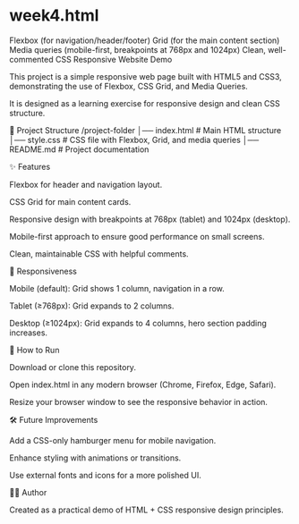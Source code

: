 # week4.html
Flexbox (for navigation/header/footer)  Grid (for the main content section)  Media queries (mobile-first, breakpoints at 768px and 1024px)  Clean, well-commented CSS
Responsive Website Demo

This project is a simple responsive web page built with HTML5 and CSS3, demonstrating the use of Flexbox, CSS Grid, and Media Queries.

It is designed as a learning exercise for responsive design and clean CSS structure.

📂 Project Structure
/project-folder
│── index.html   # Main HTML structure
│── style.css    # CSS file with Flexbox, Grid, and media queries
│── README.md    # Project documentation

✨ Features

Flexbox for header and navigation layout.

CSS Grid for main content cards.

Responsive design with breakpoints at 768px (tablet) and 1024px (desktop).

Mobile-first approach to ensure good performance on small screens.

Clean, maintainable CSS with helpful comments.

📱 Responsiveness

Mobile (default):
Grid shows 1 column, navigation in a row.

Tablet (≥768px):
Grid expands to 2 columns.

Desktop (≥1024px):
Grid expands to 4 columns, hero section padding increases.

🚀 How to Run

Download or clone this repository.

Open index.html in any modern browser (Chrome, Firefox, Edge, Safari).

Resize your browser window to see the responsive behavior in action.

🛠️ Future Improvements

Add a CSS-only hamburger menu for mobile navigation.

Enhance styling with animations or transitions.

Use external fonts and icons for a more polished UI.

👨‍💻 Author

Created as a practical demo of HTML + CSS responsive design principles.
